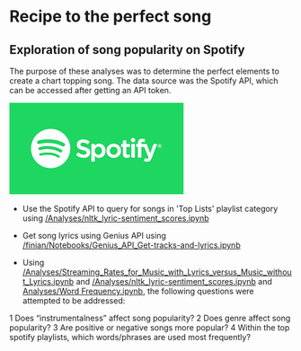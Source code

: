 # Recipe to the perfect song

## Exploration of song popularity on Spotify

The purpose of these analyses was to determine the perfect elements to create a chart topping song. The data source was the Spotify API, which can be accessed after getting an API token.

![Spotify](Images/spotify.png)

* Use the Spotify API to query for songs in 'Top Lists' playlist category using [/Analyses/nltk_lyric-sentiment_scores.ipynb](https://github.com/finianoneill/music-analysis/blob/master/elize-papineau/nltk_lyric-sentiment_scores.ipynb)
* Get song lyrics using Genius API using [/finian/Notebooks/Genius_API_Get-tracks-and-lyrics.ipynb](https://github.com/finianoneill/music-analysis/blob/master/finian/Notebooks/Genius_API_Get-tracks-and-lyrics.ipynb)

* Using [/Analyses/Streaming_Rates_for_Music_with_Lyrics_versus_Music_without_Lyrics.ipynb](https://github.com/finianoneill/music-analysis/blob/master/finian/Notebooks/Streaming_Rates_for_Music_with_Lyrics_versus_Music_without_Lyrics.ipynb) and [/Analyses/nltk_lyric-sentiment_scores.ipynb](https://github.com/finianoneill/music-analysis/blob/master/elize-papineau/nltk_lyric-sentiment_scores.ipynb) and [Analyses/Word Frequency.ipynb](https://github.com/finianoneill/music-analysis/blob/master/ruturaj/Word%20Frequency.ipynb), the following questions were attempted to be addressed:

1 Does “instrumentalness” affect song popularity?
2 Does genre affect song popularity?
3 Are positive or negative songs more popular?
4 Within the top spotify playlists, which words/phrases are used most frequently?